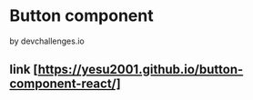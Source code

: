 # Button component 
  by devchallenges.io
  
## link [https://yesu2001.github.io/button-component-react/]
